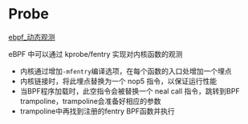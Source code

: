 # Probe

[ebpf_动态观测](https://fuweid.com/post/2022-bpf-kprobe-fentry-poke/)

eBPF 中可以通过 kprobe/fentry 实现对内核函数的观测
- 内核通过增加`-mfentry`编译选项，在每个函数的入口处增加一个埋点
- 内核链接时，将此埋点替换为一个 nop5 指令，以保证运行性能
- 当BPF程序加载时，此空指令会被替换一个 neal call 指令，跳转到BPF trampoline，trampoline会准备好相应的参数
- trampoline中再找到注册的fentry BPF函数并执行

